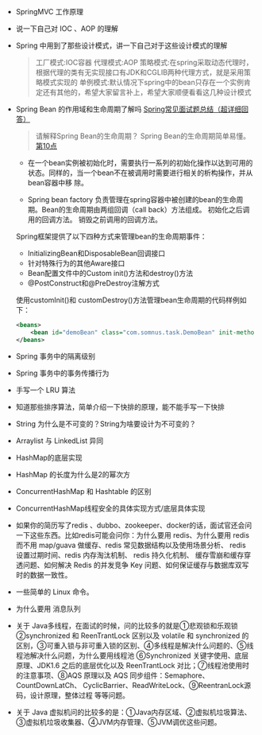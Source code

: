 - SpringMVC 工作原理
- 说一下自己对 IOC 、AOP 的理解
- Spring 中用到了那些设计模式，讲一下自己对于这些设计模式的理解
  >工厂模式:IOC容器
  代理模式:AOP
  策略模式:在spring采取动态代理时，根据代理的类有无实现接口有JDK和CGLIB两种代理方式，就是采用策略模式实现的
  单例模式:默认情况下spring中的bean只存在一个实例肯定还有其他的，希望大家留言补上，希望大家顺便看看这几种设计模式
- Spring Bean 的作用域和生命周期了解吗 [Spring常见面试题总结（超详细回答）](https://blog.csdn.net/a745233700/article/details/80959716)
  >请解释Spring Bean的生命周期？
  Spring Bean的生命周期简单易懂。[第10点](https://www.cnblogs.com/qlqwjy/p/7683890.html)
  - 在一个bean实例被初始化时，需要执行一系列的初始化操作以达到可用的状态。同样的，当一个bean不在被调用时需要进行相关的析构操作，并从bean容器中移      除。
  
  - Spring bean factory 负责管理在spring容器中被创建的bean的生命周期。Bean的生命周期由两组回调（call back）方法组成。
  初始化之后调用的回调方法。
  销毁之前调用的回调方法。
  
  Spring框架提供了以下四种方式来管理bean的生命周期事件：
  - InitializingBean和DisposableBean回调接口
  - 针对特殊行为的其他Aware接口
  - Bean配置文件中的Custom init()方法和destroy()方法
  - @PostConstruct和@PreDestroy注解方式
  
  使用customInit()和 customDestroy()方法管理bean生命周期的代码样例如下：
  
    ``` xml
    <beans>    
        <bean id="demoBean" class="com.somnus.task.DemoBean" init-method="customInit" destroy-method="customDestroy"></bean>    
    </beans>    
 
- Spring 事务中的隔离级别
- Spring 事务中的事务传播行为
- 手写一个 LRU 算法
- 知道那些排序算法，简单介绍一下快排的原理，能不能手写一下快排
- String 为什么是不可变的？String为啥要设计为不可变的？
- Arraylist 与 LinkedList 异同
- HashMap的底层实现
- HashMap 的长度为什么是2的幂次方
- ConcurrentHashMap 和 Hashtable 的区别
- ConcurrentHashMap线程安全的具体实现方式/底层具体实现
- 如果你的简历写了redis 、dubbo、zookeeper、docker的话，面试官还会问一下这些东西。比如redis可能会问你：为什么要用 redis、为什么要用 redis 而不用 map/guava 做缓存、redis 常见数据结构以及使用场景分析、 redis 设置过期时间、redis 内存淘汰机制、 redis 持久化机制、 缓存雪崩和缓存穿透问题、如何解决 Redis 的并发竞争 Key 问题、如何保证缓存与数据库双写时的数据一致性。
- 一些简单的 Linux 命令。
- 为什么要用 消息队列
- 关于 Java多线程，在面试的时候，问的比较多的就是①悲观锁和乐观锁②synchronized 和 ReenTrantLock 区别以及 volatile 和 synchronized 的区别，③可重入锁与非可重入锁的区别、④多线程是解决什么问题的、⑤线程池解决什么问题，为什么要用线程池 ⑥Synchronized 关键字使用、底层原理、JDK1.6 之后的底层优化以及 ReenTrantLock 对比；⑦线程池使用时的注意事项、⑧AQS 原理以及 AQS 同步组件：Semaphore、CountDownLatCh、 CyclicBarrier、ReadWriteLock、⑨ReentranLock源码，设计原理，整体过程 等等问题。
- 关于 Java 虚拟机问的比较多的是：①Java内存区域、②虚拟机垃圾算法、③虚拟机垃圾收集器、④JVM内存管理、⑤JVM调优这些问题。
